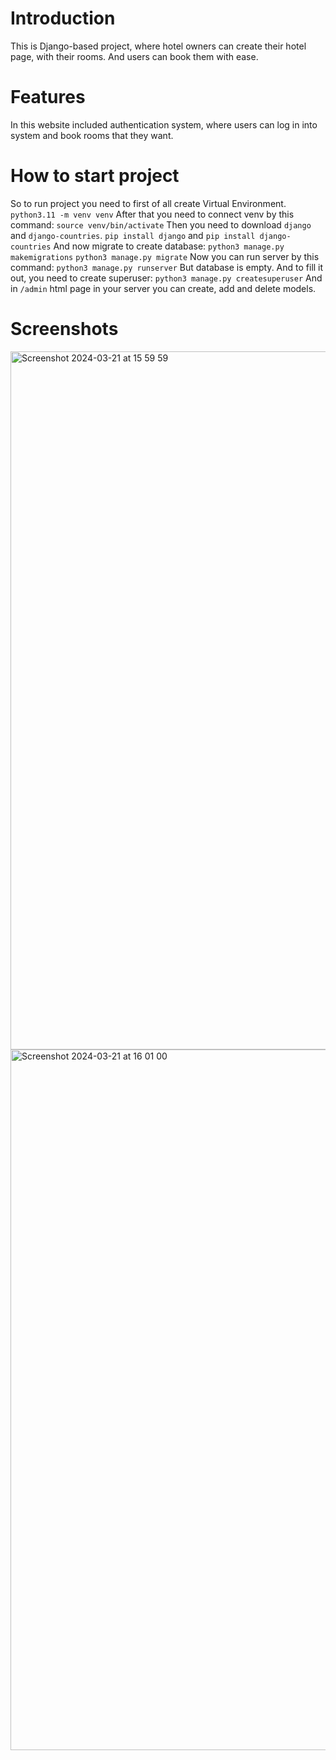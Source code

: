 
# Introduction
This is Django-based project, where hotel owners
can create their hotel page, with their rooms. And users can book them with ease.


# Features
   In this website included authentication system,
where users can log in into system and book rooms that they want.

# How to start project
   So to run project you need to first of all create Virtual Environment.
    `python3.11 -m venv venv`
   After that you need to connect venv by this command:
     `source venv/bin/activate`
    Then you need to download `django` and `django-countries`.
    `pip install django` and `pip install django-countries`
    And now migrate to create database:
       `python3 manage.py makemigrations`
       `python3 manage.py migrate`
    Now you can run server by this command:
       `python3 manage.py runserver`
    But database is empty. And to fill it out, you need to create superuser:
       `python3 manage.py createsuperuser`
    And in `/admin` html page in your server you can create, add and delete models.

# Screenshots 

<img width="1117" alt="Screenshot 2024-03-21 at 15 59 59" src="https://github.com/Michael322312/booking_site/assets/98754644/7d09adad-8779-49e6-be30-bde8995e4e74">

<img width="1121" alt="Screenshot 2024-03-21 at 16 01 00" src="https://github.com/Michael322312/booking_site/assets/98754644/4f4ef7b8-d514-4fae-957f-9e06fa75a8d2">
